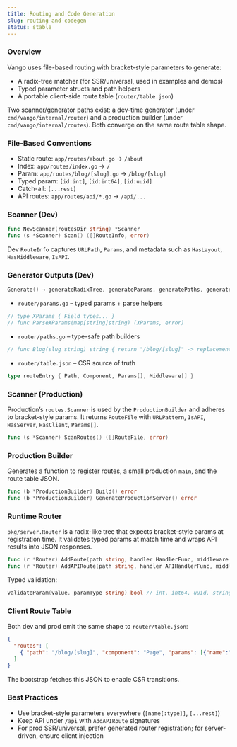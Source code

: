 ```yaml
---
title: Routing and Code Generation
slug: routing-and-codegen
status: stable
---
```


### Overview

Vango uses file-based routing with bracket-style parameters to generate:

- A radix-tree matcher (for SSR/universal, used in examples and demos)
- Typed parameter structs and path helpers
- A portable client-side route table (`router/table.json`)

Two scanner/generator paths exist: a dev-time generator (under `cmd/vango/internal/router`) and a production builder (under `cmd/vango/internal/routes`). Both converge on the same route table shape.

### File-Based Conventions

- Static route: `app/routes/about.go` → `/about`
- Index: `app/routes/index.go` → `/`
- Param: `app/routes/blog/[slug].go` → `/blog/[slug]`
- Typed param: `[id:int]`, `[id:int64]`, `[id:uuid]`
- Catch-all: `[...rest]`
- API routes: `app/routes/api/*.go` → `/api/...`

### Scanner (Dev)

```45:66:cmd/vango/internal/router/scanner.go
func NewScanner(routesDir string) *Scanner
func (s *Scanner) Scan() ([]RouteInfo, error)
```

Dev `RouteInfo` captures `URLPath`, `Params`, and metadata such as `HasLayout`, `HasMiddleware`, `IsAPI`.

### Generator Outputs (Dev)

```55:91:cmd/vango/internal/router/codegen.go
Generate() → generateRadixTree, generateParams, generatePaths, generateRouterTable
```

- `router/params.go` – typed params + parse helpers

```243:276:cmd/vango/internal/router/codegen.go
// type XParams { Field types... }
// func ParseXParams(map[string]string) (XParams, error)
```

- `router/paths.go` – type-safe path builders

```348:453:cmd/vango/internal/router/codegen.go
// func Blog(slug string) string { return "/blog/[slug]" -> replacements }
```

- `router/table.json` – CSR source of truth

```455:511:cmd/vango/internal/router/codegen.go
type routeEntry { Path, Component, Params[], Middleware[] }
```

### Scanner (Production)

Production’s `routes.Scanner` is used by the `ProductionBuilder` and adheres to bracket-style params. It returns `RouteFile` with `URLPattern`, `IsAPI`, `HasServer`, `HasClient`, `Params[]`.

```56:111:cmd/vango/internal/routes/scanner.go
func (s *Scanner) ScanRoutes() ([]RouteFile, error)
```

### Production Builder

Generates a function to register routes, a small production `main`, and the route table JSON.

```46:64:cmd/vango/internal/routes/production_builder.go
func (b *ProductionBuilder) Build() error
func (b *ProductionBuilder) GenerateProductionServer() error
```

### Runtime Router

`pkg/server.Router` is a radix-like tree that expects bracket-style params at registration time. It validates typed params at match time and wraps API results into JSON responses.

```60:92:pkg/server/router.go
func (r *Router) AddRoute(path string, handler HandlerFunc, middleware ...Middleware)
func (r *Router) AddAPIRoute(path string, handler APIHandlerFunc, middleware ...Middleware)
```

Typed validation:

```367:394:pkg/server/router.go
validateParam(value, paramType string) bool // int, int64, uuid, string
```

### Client Route Table

Both dev and prod emit the same shape to `router/table.json`:

```json
{
  "routes": [
    { "path": "/blog/[slug]", "component": "Page", "params": [{"name":"slug","type":"string"}] }
  ]
}
```

The bootstrap fetches this JSON to enable CSR transitions.

### Best Practices

- Use bracket-style parameters everywhere (`[name[:type]]`, `[...rest]`)
- Keep API under `/api` with `AddAPIRoute` signatures
- For prod SSR/universal, prefer generated router registration; for server-driven, ensure client injection


